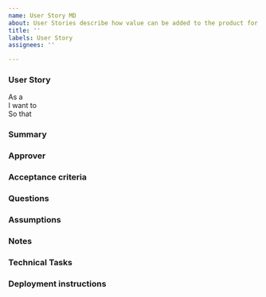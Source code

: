 ```yaml
---
name: User Story MD
about: User Stories describe how value can be added to the product for users
title: ''
labels: User Story
assignees: ''

---
```


### User Story

As a  
I want to  
So that

### Summary

### Approver

### Acceptance criteria

### Questions

### Assumptions

### Notes

### Technical Tasks

### Deployment instructions
